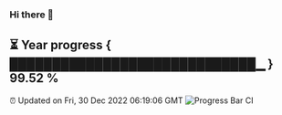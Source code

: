 ### Hi there 👋
⏳ Year progress { █████████████████████████████▁ } 99.52 %
---
⏰ Updated on Fri, 30 Dec 2022 06:19:06 GMT
![Progress Bar CI](https://github.com/liununu/liununu/workflows/Progress%20Bar%20CI/badge.svg)
